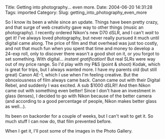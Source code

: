 Title: Getting into photography... even more.
Date: 2004-06-20 14:31:28
Tags: imported
Category: 
Slug: getting_into_photography_even_more

So I know its been a while since an update.  Things have been pretty crazy, and that surge of web creativity gave way to other things (music an photography).  I recently ordered Nikon's new D70 dSLR, and I can't <em>wait</em> to get it!  I've always loved photography, but never really pursued it much until digital came along.  The price of film and that overhead was just too costly, and not that much fun when you spent that time and money to develop a 24-exp roll, only to discover there wasn't a good shot on it, or you forgot to set something.  With digital... <em>instant gratification</em>!  But real SLRs were way out of my price range.  So I'd play with my P&S (point & shoot) Kodak, which is great for trips, but I always wanted more.  I have my parents old (but still great) Canon AE-1, which I use when I'm feeling creative.  But the obnoxiousness of film always came back.  Canon came out with their Digital Rebel, and suddenly I was excited.  A sub $1000 dSLR!!  And then Nikon came out with something even better!  Since I don't have an investment in glass (lenses), I decided to go with Nikon because of the better camera (and according to a good percentage of people, Nikon makes better glass as well...).

Its been on backorder for a couple of weeks, but I can't wait to get it.  So much stuff I can now do, that film prevented before.

When I get it, I'll post some of the images in the Photo Gallery.
